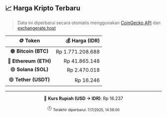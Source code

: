 

<!-- HARGA_KRIPTO -->
## 📈 Harga Kripto Terbaru

> Data ini diperbarui secara otomatis menggunakan [CoinGecko API](https://www.coingecko.com/) dan [exchangerate.host](https://exchangerate.host/)

<div align="center">

| 🪙 Token | 💰 Harga (IDR) |
|:------:|---------------:|
| 🟠 **Bitcoin (BTC)**   | Rp 1.771.208.688 |
| 🔵 **Ethereum (ETH)**  | Rp 41.865.148 |
| 🟣 **Solana (SOL)**    | Rp 2.470.018 |
| 🟢 **Tether (USDT)**   | Rp 16.246 |

---

💱 **Kurs Rupiah (USD → IDR)**: Rp 16.237

🕒 <sub>Terakhir diperbarui: 7/7/2025, 14.56.00</sub>

</div>
<!-- /HARGA_KRIPTO -->